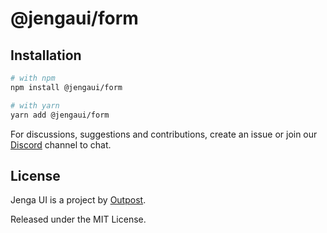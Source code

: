 # @jengaui/form

## Installation

```sh
# with npm
npm install @jengaui/form

# with yarn
yarn add @jengaui/form
```

For discussions, suggestions and contributions, create an issue or join our [Discord](https://discord.gg/sHnHPnAPZj) channel to chat.

## License

Jenga UI is a project by [Outpost](https://outpost.run).

Released under the MIT License.
